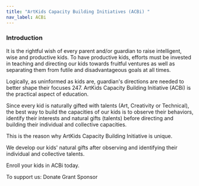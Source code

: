 ```yaml
---
title: "ArtKids Capacity Building Initiatives (ACBi) "
nav_label: ACBi
---
```

### Introduction

It is the rightful wish of every parent and/or guardian to raise intelligent, wise and productive kids. To have productive kids, efforts must be invested in teaching and directing our kids towards fruitful ventures as well as separating them from futile and disadvantageous goals at all times.

Logically, as uninformed as kids are, guardian's directions are needed to better shape their focuses 247. ArtKids Capacity Building Initiative (ACBi) is the practical aspect of education. 

Since every kid is naturally gifted with talents (Art, Creativity or Technical), the best way to build the capacities of our kids is to observe their behaviors, identify their interests and natural gifts (talents) before directing and building their individual and collective capacities. 

This is the reason why ArtKids Capacity Building Initiative is unique. 

We develop our kids' natural gifts after observing and identifying their individual and collective talents.

Enroll your kids in ACBi today. 

To support us:
Donate
Grant
Sponsor